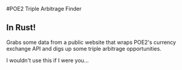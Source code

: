 #POE2 Triple Arbitrage Finder

## In Rust!

Grabs some data from a public website that wraps POE2's currency exchange API and digs up some triple arbitrage opportunities.

I wouldn't use this if I were you... 

